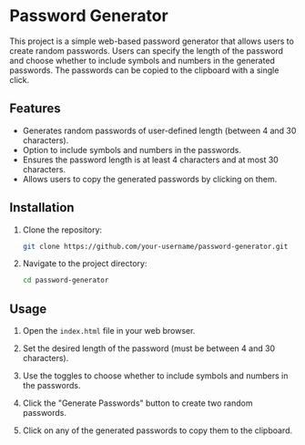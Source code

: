 # Password Generator

This project is a simple web-based password generator that allows users to create random passwords. Users can specify the length of the password and choose whether to include symbols and numbers in the generated passwords. The passwords can be copied to the clipboard with a single click.

## Features

- Generates random passwords of user-defined length (between 4 and 30 characters).
- Option to include symbols and numbers in the passwords.
- Ensures the password length is at least 4 characters and at most 30 characters.
- Allows users to copy the generated passwords by clicking on them.

## Installation

1. Clone the repository:
    ```sh
    git clone https://github.com/your-username/password-generator.git
    ```
2. Navigate to the project directory:
    ```sh
    cd password-generator
    ```

## Usage

1. Open the `index.html` file in your web browser.

2. Set the desired length of the password (must be between 4 and 30 characters).

3. Use the toggles to choose whether to include symbols and numbers in the passwords.

4. Click the "Generate Passwords" button to create two random passwords.

5. Click on any of the generated passwords to copy them to the clipboard.
